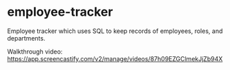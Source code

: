 # employee-tracker

Employee tracker which uses SQL to keep records of employees, roles, and departments.

Walkthrough video: https://app.screencastify.com/v2/manage/videos/87h09EZGClmekJjZb94X
